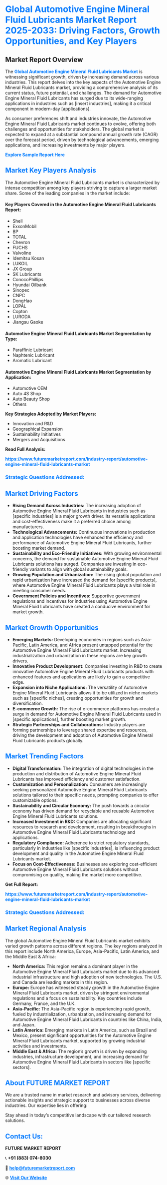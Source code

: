 <h1 style="color: #007BFF;">Global Automotive Engine Mineral Fluid Lubricants Market Report 2025-2033: Driving Factors, Growth Opportunities, and Key Players</h1>

<section id="overview">
<h2>Market Report Overview</h2>
<p>The <a href="https://www.futuremarketreport.com/industry-report/automotive-engine-mineral-fluid-lubricants-market" style="color: #007BFF; text-decoration: none;"><strong>Global Automotive Engine Mineral Fluid Lubricants Market</strong></a> is witnessing significant growth, driven by increasing demand across various industries. This report delves into the key aspects of the Automotive Engine Mineral Fluid Lubricants market, providing a comprehensive analysis of its current status, future potential, and challenges. The demand for Automotive Engine Mineral Fluid Lubricants has surged due to its wide-ranging applications in industries such as [insert industries], making it a critical component in modern-day [applications].</p>
<p>As consumer preferences shift and industries innovate, the Automotive Engine Mineral Fluid Lubricants market continues to evolve, offering both challenges and opportunities for stakeholders. The global market is expected to expand at a substantial compound annual growth rate (CAGR) over the forecast period, driven by technological advancements, emerging applications, and increasing investments by major players.</p>
</section>

<section id="overview">
<p><a href="https://www.futuremarketreport.com/request-sample/reportId=55689" style="color: #007BFF; text-decoration: none;"><strong>Explore Sample Report Here</strong></a></p>
</section>

<section id="key-players">
<h2 style="color: #007BFF;">Market Key Players Analysis</h2>
<p>The Automotive Engine Mineral Fluid Lubricants market is characterized by intense competition among key players striving to capture a larger market share. Some of the leading companies in the market include:</p>
<h4>Key Players Covered in the Automotive Engine Mineral Fluid Lubricants Report:</h4>
<ul><li>Shell</li><li>ExxonMobil</li><li>BP</li><li>TOTAL</li><li>Chevron</li><li>FUCHS</li><li>Valvoline</li><li>Idemitsu Kosan</li><li>LUKOIL</li><li>JX Group</li><li>SK Lubricants</li><li>ConocoPhillips</li><li>Hyundai Oilbank</li><li>Sinopec</li><li>CNPC</li><li>DongHao</li><li>LOPAL</li><li>Copton</li><li>LURODA</li><li>Jiangsu Gaoke</li></ul>
<h4>Automotive Engine Mineral Fluid Lubricants Market Segmentation by Type:</h4>
<ul><li>Paraffinic Lubricant</li><li>Naphtenic Lubricant</li><li>Aromatic Lubricant</li></ul>

<h4>Automotive Engine Mineral Fluid Lubricants Market Segmentation by Application:</h4>
<ul><li>Automotive OEM</li><li>Auto 4S Shop</li><li>Auto Beauty Shop</li><li>Others</li></ul>
<p><strong>Key Strategies Adopted by Market Players:</strong></p>
<ul>
<li>Innovation and R&D</li>
<li>Geographical Expansion</li>
<li>Sustainability Initiatives</li>
<li>Mergers and Acquisitions</li>
</ul>
</section>

<section>
<p><strong>Read Full Analysis: </strong></p><a href="https://www.futuremarketreport.com/industry-report/automotive-engine-mineral-fluid-lubricants-market" style="color: #007BFF; text-decoration: none;"><strong>https://www.futuremarketreport.com/industry-report/automotive-engine-mineral-fluid-lubricants-market</strong></a>
<h3 style="color: #007BFF;">Strategic Questions Addressed:</h3>
</section>

<section id="driving-factors">
<h2 style="color: #007BFF;">Market Driving Factors</h2>
<ul>
<li><strong>Rising Demand Across Industries:</strong> The increasing adoption of Automotive Engine Mineral Fluid Lubricants in industries such as [specific industries] is a major growth driver. Its versatile applications and cost-effectiveness make it a preferred choice among manufacturers.</li>
<li><strong>Technological Advancements:</strong> Continuous innovations in production and application technologies have enhanced the efficiency and performance of Automotive Engine Mineral Fluid Lubricants, further boosting market demand.</li>
<li><strong>Sustainability and Eco-Friendly Initiatives:</strong> With growing environmental concerns, the demand for sustainable Automotive Engine Mineral Fluid Lubricants solutions has surged. Companies are investing in eco-friendly variants to align with global sustainability goals.</li>
<li><strong>Growing Population and Urbanization:</strong> The rising global population and rapid urbanization have increased the demand for [specific products], where Automotive Engine Mineral Fluid Lubricants plays a vital role in meeting consumer needs.</li>
<li><strong>Government Policies and Incentives:</strong> Supportive government regulations and incentives for industries using Automotive Engine Mineral Fluid Lubricants have created a conducive environment for market growth.</li>
</ul>
</section>

<section id="growth-opportunities">
<h2 style="color: #007BFF;">Market Growth Opportunities</h2>
<ul>
<li><strong>Emerging Markets:</strong> Developing economies in regions such as Asia-Pacific, Latin America, and Africa present untapped potential for the Automotive Engine Mineral Fluid Lubricants market. Increasing industrialization and urbanization in these regions are key growth drivers.</li>
<li><strong>Innovative Product Development:</strong> Companies investing in R&D to create innovative Automotive Engine Mineral Fluid Lubricants products with enhanced features and applications are likely to gain a competitive edge.</li>
<li><strong>Expansion into Niche Applications:</strong> The versatility of Automotive Engine Mineral Fluid Lubricants allows it to be utilized in niche markets such as [specific niches], creating opportunities for growth and diversification.</li>
<li><strong>E-commerce Growth:</strong> The rise of e-commerce platforms has created a surge in demand for Automotive Engine Mineral Fluid Lubricants used in [specific applications], further boosting market growth.</li>
<li><strong>Strategic Partnerships and Collaborations:</strong> Industry players are forming partnerships to leverage shared expertise and resources, driving the development and adoption of Automotive Engine Mineral Fluid Lubricants products globally.</li>
</ul>
</section>

<section id="trending-factors">
<h2 style="color: #007BFF;">Market Trending Factors</h2>
<ul>
<li><strong>Digital Transformation:</strong> The integration of digital technologies in the production and distribution of Automotive Engine Mineral Fluid Lubricants has improved efficiency and customer satisfaction.</li>
<li><strong>Customization and Personalization:</strong> Consumers are increasingly seeking personalized Automotive Engine Mineral Fluid Lubricants solutions tailored to their specific needs, prompting companies to offer customizable options.</li>
<li><strong>Sustainability and Circular Economy:</strong> The push towards a circular economy has driven demand for recyclable and reusable Automotive Engine Mineral Fluid Lubricants solutions.</li>
<li><strong>Increased Investment in R&D:</strong> Companies are allocating significant resources to research and development, resulting in breakthroughs in Automotive Engine Mineral Fluid Lubricants technology and applications.</li>
<li><strong>Regulatory Compliance:</strong> Adherence to strict regulatory standards, particularly in industries like [specific industries], is influencing product development and quality in the Automotive Engine Mineral Fluid Lubricants market.</li>
<li><strong>Focus on Cost-Effectiveness:</strong> Businesses are exploring cost-efficient Automotive Engine Mineral Fluid Lubricants solutions without compromising on quality, making the market more competitive.</li>
</ul>
</section>

<section>
<p><strong>Get Full Report: </strong></p><a href="https://www.futuremarketreport.com/industry-report/automotive-engine-mineral-fluid-lubricants-market" style="color: #007BFF; text-decoration: none;"><strong>https://www.futuremarketreport.com/industry-report/automotive-engine-mineral-fluid-lubricants-market</strong></a>
<h3 style="color: #007BFF;">Strategic Questions Addressed:</h3>
</section>


<section id="regional-analysis">
<h2 style="color: #007BFF;">Market Regional Analysis</h2>
<p>The global Automotive Engine Mineral Fluid Lubricants market exhibits varied growth patterns across different regions. The key regions analyzed in this report include North America, Europe, Asia-Pacific, Latin America, and the Middle East & Africa:</p>
<ul>
<li><strong>North America:</strong> This region remains a dominant player in the Automotive Engine Mineral Fluid Lubricants market due to its advanced industrial infrastructure and high adoption of new technologies. The U.S. and Canada are leading markets in this region.</li>
<li><strong>Europe:</strong> Europe has witnessed steady growth in the Automotive Engine Mineral Fluid Lubricants market, driven by stringent environmental regulations and a focus on sustainability. Key countries include Germany, France, and the U.K.</li>
<li><strong>Asia-Pacific:</strong> The Asia-Pacific region is experiencing rapid growth, fueled by industrialization, urbanization, and increasing demand for Automotive Engine Mineral Fluid Lubricants in countries like China, India, and Japan.</li>
<li><strong>Latin America:</strong> Emerging markets in Latin America, such as Brazil and Mexico, present significant opportunities for the Automotive Engine Mineral Fluid Lubricants market, supported by growing industrial activities and investments.</li>
<li><strong>Middle East & Africa:</strong> The region’s growth is driven by expanding industries, infrastructure development, and increasing demand for Automotive Engine Mineral Fluid Lubricants in sectors like [specific sectors].</li>
</ul>
</section>

<footer>
<h2 style="color: #007BFF;">About FUTURE MARKET REPORT</h2>
<p>We are a trusted name in market research and advisory services, delivering actionable insights and strategic support to businesses across diverse industries. Our expertise lies in offering:</p>

<p>Stay ahead in today’s competitive landscape with our tailored research solutions.</p>

<h2 style="color: #007BFF;">Contact Us:</h2>
<p><strong>FUTURE MARKET REPORT</strong></p>
<p>📞 <strong>+91 (883) 074-8030</strong></p>
<p>📧 <strong><a href="mailto:help@futuremarketreport.com" style="color: #007BFF;">help@futuremarketreport.com</a></strong></p>
<p>🌐 <strong><a href="https://www.futuremarketreport.com/" style="color: #007BFF;">Visit Our Website</a></strong></p>
</footer>